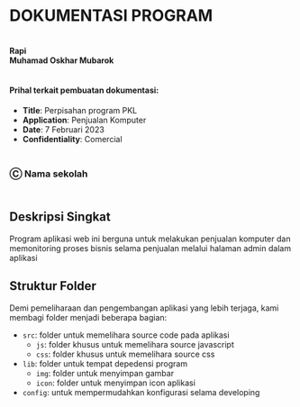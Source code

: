 # DOKUMENTASI PROGRAM
#### <br/>Rapi<br/>Muhamad Oskhar Mubarok
#### <br/>Prihal terkait pembuatan dokumentasi:

* **Title**: Perpisahan program PKL
* **Application**: Penjualan Komputer
* **Date**: 7 Februari 2023
* **Confidentiality**: Comercial

### <br/>Ⓒ Nama sekolah

## <br/>Deskripsi Singkat
Program aplikasi web ini berguna untuk melakukan penjualan komputer dan memonitoring proses bisnis selama penjualan melalui halaman admin dalam aplikasi

## Struktur Folder

Demi pemeliharaan dan pengembangan aplikasi yang lebih terjaga, kami membagi folder menjadi beberapa bagian:

* `src`: folder untuk memelihara source code pada aplikasi
    - `js`: folder khusus untuk memelihara source javascript
    - `css`: folder khusus untuk memelihara source css
* `lib`: folder untuk tempat depedensi program
    - `img`: folder untuk menyimpan gambar
    - `icon`: folder untuk menyimpan icon aplikasi
* `config`: untuk mempermudahkan konfigurasi selama developing
